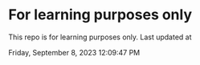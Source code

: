 # For learning purposes only
This repo is for learning purposes only.
Last updated at

Friday, September 8, 2023 12:09:47 PM

